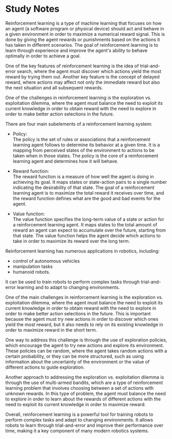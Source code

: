 
# Study Notes 

Reinforcement learning is a type of machine learning that focuses on how an agent (a software program or physical device) should act and behave in a given environment in order to maximize a numerical reward signal. This is done by giving the agent rewards or punishments based on the actions it has taken in different scenarios. The goal of reinforcement learning is to learn through experience and improve the agent's ability to behave optimally in order to achieve a goal.

One of the key features of reinforcement learning is the idea of trial-and-error search, where the agent must discover which actions yield the most reward by trying them out. Another key feature is the concept of delayed reward, where actions may affect not only the immediate reward but also the next situation and all subsequent rewards.

One of the challenges in reinforcement learning is the exploration vs. exploitation dilemma, where the agent must balance the need to exploit its current knowledge in order to obtain reward with the need to explore in order to make better action selections in the future.

There are four main subelements of a reinforcement learning system:

* Policy:  <br>
The policy is the set of rules or associations that a reinforcement learning agent follows to determine its behavior at a given time. It is a mapping from perceived states of the environment to actions to be taken when in those states. The policy is the core of a reinforcement learning agent and determines how it will behave.

* Reward function:  <br>
 The reward function is a measure of how well the agent is doing in achieving its goal. It maps states or state-action pairs to a single number indicating the desirability of that state. The goal of a reinforcement learning agent is to maximize the total reward it receives over time, and the reward function defines what are the good and bad events for the agent.

* Value function: <br>
The value function specifies the long-term value of a state or action for a reinforcement learning agent. It maps states to the total amount of reward an agent can expect to accumulate over the future, starting from that state. The value function helps the agent decide which actions to take in order to maximize its reward over the long term.


Reinforcement learning has numerous applications in robotics, including:
* control of autonomous vehicles
* manipulation tasks
* humanoid robots.

It can be used to train robots to perform complex tasks through trial-and-error learning and to adapt to changing environments.

One of the main challenges in reinforcement learning is the exploration vs. exploitation dilemma, where the agent must balance the need to exploit its current knowledge in order to obtain reward with the need to explore in order to make better action selections in the future. This is important because the agent must try new actions in order to discover which ones yield the most reward, but it also needs to rely on its existing knowledge in order to maximize reward in the short term.

One way to address this challenge is through the use of exploration policies, which encourage the agent to try new actions and explore its environment. These policies can be random, where the agent takes random actions with a certain probability, or they can be more structured, such as using information about the uncertainty of the environment or the value of different actions to guide exploration.

Another approach to addressing the exploration vs. exploitation dilemma is through the use of multi-armed bandits, which are a type of reinforcement learning problem that involves choosing between a set of actions with unknown rewards. In this type of problem, the agent must balance the need to explore in order to learn about the rewards of different actions with the need to exploit its current knowledge in order to maximize reward.

Overall, reinforcement learning is a powerful tool for training robots to perform complex tasks and adapt to changing environments. It allows robots to learn through trial-and-error and improve their performance over time, making it a key component of many modern robotics systems.
